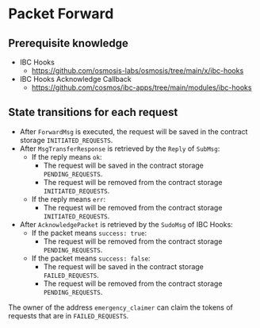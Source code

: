 # Packet Forward

## Prerequisite knowledge

- IBC Hooks
  - <https://github.com/osmosis-labs/osmosis/tree/main/x/ibc-hooks>
- IBC Hooks Acknowledge Callback
  - <https://github.com/cosmos/ibc-apps/tree/main/modules/ibc-hooks>

## State transitions for each request

- After `ForwardMsg` is executed, the request will be saved in the contract storage `INITIATED_REQUESTS`.
- After `MsgTransferResponse` is retrieved by the `Reply` of `SubMsg`:
  - If the reply means `ok`:
    - The request will be saved in the contract storage `PENDING_REQUESTS`.
    - The request will be removed from the contract storage `INITIATED_REQUESTS`.
  - If the reply means `err`:
    - The request will be removed from the contract storage `INITIATED_REQUESTS`.
- After `AcknowledgePacket` is retrieved by the `SudoMsg` of IBC Hooks:
  - If the packet means `success: true`:
    - The request will be removed from the contract storage `PENDING_REQUESTS`.
  - If the packet means `success: false`:
    - The request will be saved in the contract storage `FAILED_REQUESTS`.
    - The request will be removed from the contract storage `PENDING_REQUESTS`.

The owner of the address `emergency_claimer` can claim the tokens of requests that are in `FAILED_REQUESTS`.

